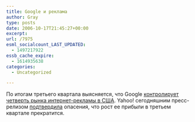 ```yaml
---
title: Google и реклама
author: Gray
type: posts
date: 2006-10-17T21:45:27+00:00
excerpt:
url: /7975
esml_socialcount_LAST_UPDATED:
  - 1497217922
essb_cache_expire:
  - 1614935638
categories:
  - Uncategorized

---
```








По итогам третьего квартала выясняется, что Google <a href="http://www.emarketer.com/Article.aspx?1004217" target="_blank">контролирует четверть рынка интернет-рекламы в США</a>. Yahoo! сегодняшним пресс-релизом <a href="http://www.infoworld.com/article/06/10/17/HNyahooq3stinky_1.html?source=rss&url=http://www.infoworld.com/article/06/10/17/HNyahooq3stinky_1.html" target="_blank">подтвердила</a> опасения, что рост ее прибыли в третьем квартале прекратится.